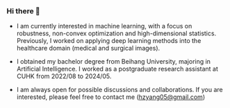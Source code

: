 ### Hi there 👋

- I am currently interested in machine learning, with a focus on robustness, non-convex optimization and high-dimensional statistics. Previously, I worked on applying deep learning methods into the healthcare domain (medical and surgical images).  

- I obtained my bachelor degree from Beihang University, majoring in Artificial Intelligence. I worked as a postgraduate research assistant at CUHK from 2022/08 to 2024/05.

- I am always open for possible discussions and collaborations. If you are interested, please feel free to contact me (hzyang05@gmail.com)
